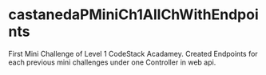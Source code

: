 # castanedaPMiniCh1AllChWithEndpoints

First Mini Challenge of Level 1 CodeStack Acadamey. Created Endpoints for each previous mini challenges under one Controller in web api.
